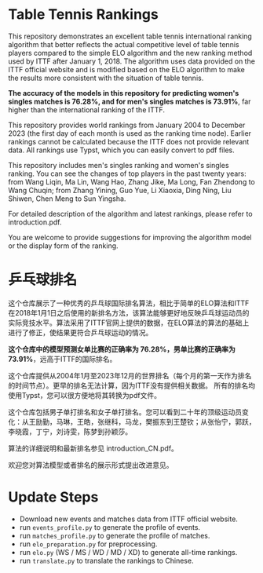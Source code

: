 <h1>Table Tennis Rankings</h1>

This repository demonstrates an excellent table tennis international ranking algorithm that better reflects the actual competitive level of table tennis players compared to the simple ELO algorithm and the new ranking method used by ITTF after January 1, 2018. The algorithm uses data provided on the ITTF official website and is modified based on the ELO algorithm to make the results more consistent with the situation of table tennis.

<b>The accuracy of the models in this repository for predicting women's singles matches is 76.28%, and for men's singles matches is 73.91%</b>, far higher than the international ranking of the ITTF.

This repository provides world rankings from January 2004 to December 2023 (the first day of each month is used as the ranking time node). Earlier rankings cannot be calculated because the ITTF does not provide relevant data.
All rankings use Typst, which you can easily convert to pdf files.

This repository includes men's singles ranking and women's singles ranking. You can see the changes of top players in the past twenty years: from Wang Liqin, Ma Lin, Wang Hao, Zhang Jike, Ma Long, Fan Zhendong to Wang Chuqin; from Zhang Yining, Guo Yue, Li Xiaoxia, Ding Ning, Liu Shiwen, Chen Meng to Sun Yingsha.

For detailed description of the algorithm and latest rankings, please refer to introduction.pdf.

You are welcome to provide suggestions for improving the algorithm model or the display form of the ranking.


<h1>乒乓球排名</h1>

这个仓库展示了一种优秀的乒乓球国际排名算法，相比于简单的ELO算法和ITTF在2018年1月1日之后使用的新排名方法，该算法能够更好地反映乒乓球运动员的实际竞技水平。算法采用了ITTF官网上提供的数据，在ELO算法的算法的基础上进行了修正，使结果更符合乒乓球运动的情况。

<b>这个仓库中的模型预测女单比赛的正确率为 76.28%，男单比赛的正确率为 73.91%</b>，远高于ITTF的国际排名。

这个仓库提供从2004年1月至2023年12月的世界排名（每个月的第一天作为排名的时间节点）。更早的排名无法计算，因为ITTF没有提供相关数据。
所有的排名均使用Typst，您可以很方便地将其转换为pdf文件。

这个仓库包括男子单打排名和女子单打排名。您可以看到二十年的顶级运动员变化：从王励勤，马琳，王皓，张继科，马龙，樊振东到王楚钦；从张怡宁，郭跃，李晓霞，丁宁，刘诗雯，陈梦到孙颖莎。

算法的详细说明和最新排名参见 introduction_CN.pdf。

欢迎您对算法模型或者排名的展示形式提出改进意见。

<h1>Update Steps</h1>

+ Download new events and matches data from ITTF official website.
+ run `events_profile.py` to generate the profile of events.
+ run `matches_profile.py` to generate the profile of matches.
+ run `elo_preparation.py` for preprocessing.
+ run `elo.py` (WS / MS / WD / MD / XD) to generate all-time rankings.
+ run `translate.py` to translate the rankings to Chinese.